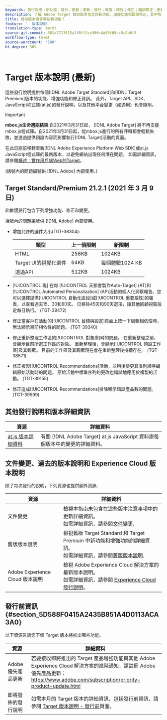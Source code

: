 ```yaml
---
keywords: 發行說明；新功能；發行；更新；更新；發行；增強；增強；修正；錯誤修正；更新
description: 了解 Adobe Target 目前版本包含的新功能、加強功能和錯誤修正，其中包括 SDK、API 和 JavaScript 資料庫。
title: 目前版本包含哪些新功能？
feature: '  版本說明 '
translation-type: tm+mt
source-git-commit: 801a2717615a1f0ff2ce306cda59f68cc5c4a8f8
workflow-type: tm+mt
source-wordcount: '590'
ht-degree: 38%

---
```



# Target 版本說明 (最新)

這些發行說明提供每個[!DNL Adobe Target Standard]和[!DNL Target Premium]版本的功能、增強功能和修正資訊。 此外，Target API、SDK、JavaScript程式庫(at.js)的發行說明，以及其他平台變更（如適用）也會隨附。

>[!IMPORTANT]
>
>**mbox.js生命週期結束**:自2021年3月31日起， [!DNL Adobe Target] 將不再支援mbox.js程式庫。自2021年3月31日起，從mbox.js進行的所有呼叫都會輕鬆失敗，並透過提供預設內容而影響執行[!DNL Target]活動的頁面。
>
>在此日期前移轉至新[!DNL Adobe Experience Platform Web SDK]或at.js JavaScript程式庫的最新版本，以避免網站出現任何潛在問題。 如需詳細資訊，請參閱[概述：實作用戶端Web的Target](/help/c-implementing-target/c-implementing-target-for-client-side-web/implement-target-for-client-side-web.md)。

(括號內的問題編號供 [!DNL Adobe] 內部使用。)

## Target Standard/Premium 21.2.1 (2021 年 3 月 9 日)

此維護髮行包含下列增強功能、修正和變更。

括號內的問題編號供 [!DNL Adobe] 內部使用。

* 增加允許的選件大小(TGT-38304):

   | 類型 | 上一個限制 | 新限制 |
   | --- | --- | --- |
   | HTML | 256KB | 1024KB |
   | Target UI的視覺化選件 | 64KB | 每個體驗1024 KB |
   | 透過API | 512KB | 1024KB |

* [!UICONTROL 現] 在每 [!UICONTROL 天都會製作Auto-Target] (AT)和 [!UICONTROL Automated Personalization] (AP)活動的個人化洞察報告。您可以選擇提供[!UICONTROL 自動化區段]或[!UICONTROL 重要屬性]的報表，以查看過去15、30和60天。 已移除45天和90天選項，讓其他回顧視窗設定每日執行。 (TGT-39472)
* 修正當客戶在活動的[!UICONTROL 目標與設定]頁面上按一下編輯相依性時，無法顯示目前相依性的問題。 (TGT-39340)
* 修正重新整理工作區的[!UICONTROL 對象庫]時的問題。 在重新整理之前，會顯示目前所選工作區的對象。 重新整理後，會顯示[!UICONTROL 預設工作區]及其觀眾。 目前的工作區及其觀眾現在會在重新整理後持續存在。 (TGT-38871)
* 修正複製[!UICONTROL Recommendations]活動，並稍後變更其准則順序編輯原始活動時的問題。 原始活動中標準序列的更改也錯誤地應用於複製的活動。 (TGT-39155)
* 修正造成[!UICONTROL Recommendations]排除顯示錯誤產品數的問題。 (TGT-39599)

## 其他發行說明和版本詳細資訊

| 資源 | 詳細資料 |
|--- |--- |
| [at.js 版本詳細資料](/help/c-implementing-target/c-implementing-target-for-client-side-web/target-atjs-versions.md) | 有關 [!DNL Adobe Target] at.js JavaScript 資料庫每個版本中的變更的詳細資料。 |

## 文件變更、過去的版本說明和 Experience Cloud 版本說明

除了每次發行的說明，下列資源也提供額外資訊:

| 資源 | 詳細資料 |
|--- |--- |
| 文件變更 | 檢視本指南未包含在這些版本注意事項中的更新詳細資訊。<br>如需詳細資訊，請參閱[文件變更](/help/r-release-notes/doc-change.md#reference_366123CF00994BACBBF9BBDF2C4D840C). |
| 舊版版本說明 | 檢視舊版 Target Standard 和 Target Premium 中新功能和增強功能的詳細資訊。<br>如需詳細資訊，請參閱[舊版版本說明](/help/r-release-notes/release-notes-for-previous-releases.md). |
| Adobe Experience Cloud 版本說明 | 檢視 Adobe Experience Cloud 解決方案的最新版本說明。<br>如需詳細資訊，請參閱 [Experience Cloud發行說明](https://experienceleague.adobe.com/docs/release-notes/experience-cloud/current.html)。 |

## 發行前資訊 {#section_5D588F0415A2435B851A4D0113ACA3A0}

以下資源告訴您下個 Target 版本將推出哪些功能。

| 資源 | 詳細資料 |
|--- |--- |
| Adobe優先產品更新 | 若要接收即將推出的 Target 產品增強功能與其他 Adobe Experience Cloud 解決方案的進階通知，請註冊 Adobe 優先產品更新：<br>[](https://www.adobe.com/subscription/priority-product-update.html)https://www.adobe.com/subscription/priority-product-update.html |
| 即將發佈的發行說明 | 如需本月的 Target 版本的詳細資訊，包括發行前資訊，請參閱 [Target 版本說明 - 發行前](/help/r-release-notes/target-release-notes.md)頁面。 |

